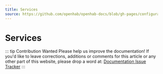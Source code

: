 ```yaml
---
title: Services
source: https://github.com/openhab/openhab-docs/blob/gh-pages/configuration/services.md
---
```



# Services

::: tip Contribution Wanted
Please help us improve the documentation! 
If you'd like to leave corrections, additions or comments for this article or any other part of this website, please drop a word at:
[Documentation Issue Tracker](https://github.com/openhab/openhab-docs/issues)
:::

<DocPreviousVersions/>
<EditPageLink/>

